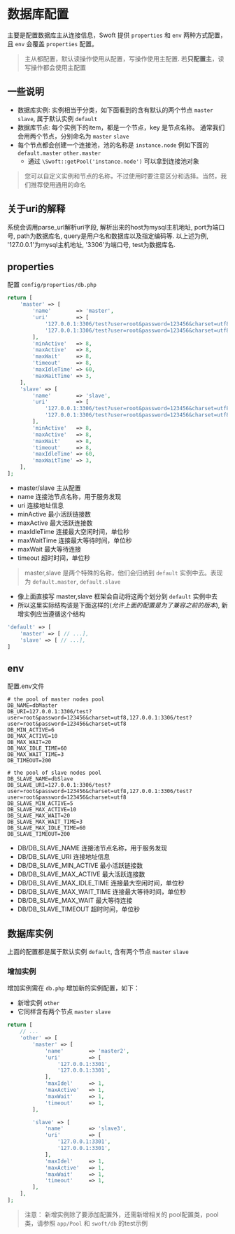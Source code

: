 # 数据库配置

主要是配置数据库主从连接信息，Swoft 提供 `properties` 和 `env` 两种方式配置，且 `env` 会覆盖 `properties` 配置。

> 主从都配置，默认读操作使用从配置，写操作使用主配置. 若**只配置主**，读写操作都会使用主配置

## 一些说明

- 数据库实例: 实例相当于分类，如下面看到的含有默认的两个节点 `master` `slave`, 属于默认实例 `default`
- 数据库节点: 每个实例下的item，都是一个节点，key 是节点名称。 通常我们会用两个节点，分别命名为 `master` `slave`
- 每个节点都会创建一个连接池，池的名称是 `instance.node` 例如下面的 `default.master` `other.master`
  - 通过 `\Swoft::getPool('instance.node')` 可以拿到连接池对象

> 您可以自定义实例和节点的名称，不过使用时要注意区分和选择。当然，我们推荐使用通用的命名

## 关于uri的解释

系统会调用parse_url解析uri字段, 解析出来的host为mysql主机地址, port为端口号, path为数据库名, query是用户名和数据库以及指定编码等.
以上述为例, '127.0.0.1'为mysql主机地址, '3306'为端口号, test为数据库名.

## properties

配置 `config/properties/db.php`

```php
return [
    'master' => [
        'name'        => 'master',
        'uri'         => [
            '127.0.0.1:3306/test?user=root&password=123456&charset=utf8',
            '127.0.0.1:3306/test?user=root&password=123456&charset=utf8',
        ],
        'minActive'   => 8,
        'maxActive'   => 8,
        'maxWait'     => 8,
        'timeout'     => 8,
        'maxIdleTime' => 60,
        'maxWaitTime' => 3,
    ],
    'slave' => [
        'name'        => 'slave',
        'uri'         => [
            '127.0.0.1:3306/test?user=root&password=123456&charset=utf8',
            '127.0.0.1:3306/test?user=root&password=123456&charset=utf8',
        ],
        'minActive'   => 8,
        'maxActive'   => 8,
        'maxWait'     => 8,
        'timeout'     => 8,
        'maxIdleTime' => 60,
        'maxWaitTime' => 3,
    ],
];
```

- master/slave 主从配置
- name 连接池节点名称，用于服务发现
- uri 连接地址信息
- minActive 最小活跃链接数
- maxActive 最大活跃连接数
- maxIdleTime 连接最大空闲时间，单位秒
- maxWaitTime 连接最大等待时间，单位秒
- maxWait 最大等待连接
- timeout 超时时间，单位秒

> master,slave 是两个特殊的名称，他们会归纳到 `default` 实例中去。表现为 `default.master`, `default.slave`

- 像上面直接写 master,slave 框架会自动将这两个划分到 `default` 实例中去
- 所以这里实际结构该是下面这样的(_允许上面的配置是为了兼容之前的版本_), 新增实例应当遵循这个结构

```php
'default' => [
    'master' => [ // ...],
    'slave' => [ // ...],
]
```

## env

配置.env文件

```
# the pool of master nodes pool
DB_NAME=dbMaster
DB_URI=127.0.0.1:3306/test?user=root&password=123456&charset=utf8,127.0.0.1:3306/test?user=root&password=123456&charset=utf8
DB_MIN_ACTIVE=6
DB_MAX_ACTIVE=10
DB_MAX_WAIT=20
DB_MAX_IDLE_TIME=60
DB_MAX_WAIT_TIME=3
DB_TIMEOUT=200

# the pool of slave nodes pool
DB_SLAVE_NAME=dbSlave
DB_SLAVE_URI=127.0.0.1:3306/test?user=root&password=123456&charset=utf8,127.0.0.1:3306/test?user=root&password=123456&charset=utf8
DB_SLAVE_MIN_ACTIVE=5
DB_SLAVE_MAX_ACTIVE=10
DB_SLAVE_MAX_WAIT=20
DB_SLAVE_MAX_WAIT_TIME=3
DB_SLAVE_MAX_IDLE_TIME=60
DB_SLAVE_TIMEOUT=200
```

- DB/DB_SLAVE_NAME 连接池节点名称，用于服务发现
- DB/DB_SLAVE_URI 连接地址信息
- DB/DB_SLAVE_MIN_ACTIVE 最小活跃链接数
- DB/DB_SLAVE_MAX_ACTIVE 最大活跃连接数
- DB/DB_SLAVE_MAX_IDLE_TIME 连接最大空闲时间，单位秒
- DB/DB_SLAVE_MAX_WAIT_TIME 连接最大等待时间，单位秒
- DB/DB_SLAVE_MAX_WAIT 最大等待连接
- DB/DB_SLAVE_TIMEOUT 超时时间，单位秒

## 数据库实例

上面的配置都是属于默认实例 `default`, 含有两个节点 `master` `slave`

### 增加实例

增加实例需在 `db.php` 增加新的实例配置，如下：

- 新增实例 `other`
- 它同样含有两个节点 `master` `slave`

```php
return [
    // ...
    'other' => [
        'master' => [
            'name'        => 'master2',
            'uri'         => [
                '127.0.0.1:3301',
                '127.0.0.1:3301',
            ],
            'maxIdel'     => 1,
            'maxActive'   => 1,
            'maxWait'     => 1,
            'timeout'     => 1,
        ],

        'slave' => [
            'name'        => 'slave3',
            'uri'         => [
                '127.0.0.1:3301',
                '127.0.0.1:3301',
            ],
            'maxIdel'     => 1,
            'maxActive'   => 1,
            'maxWait'     => 1,
            'timeout'     => 1,
        ],
    ],
];
```

> 注意： 新增实例除了要添加配置外，还需新增相关的 pool配置类，pool类，请参照 `app/Pool` 和 `swoft/db` 的test示例


